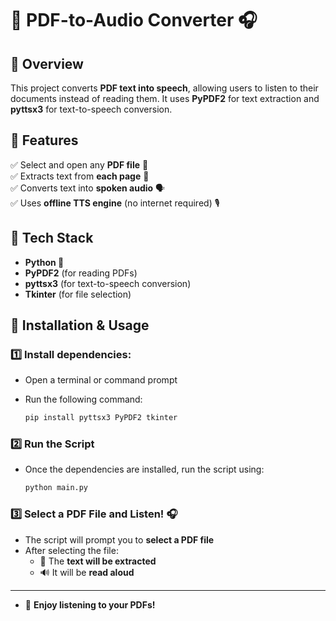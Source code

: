 # 📄 PDF-to-Audio Converter 🎧  

## 🔹 Overview  
This project converts **PDF text into speech**, allowing users to listen to their documents instead of reading them. It uses **PyPDF2** for text extraction and **pyttsx3** for text-to-speech conversion.  

## 🔹 Features  
✅ Select and open any **PDF file** 📂  
✅ Extracts text from **each page** 📝  
✅ Converts text into **spoken audio** 🗣️  
✅ Uses **offline TTS engine** (no internet required) 🎙️  

## 🔹 Tech Stack  
- **Python 🐍**  
- **PyPDF2** (for reading PDFs)  
- **pyttsx3** (for text-to-speech conversion)  
- **Tkinter** (for file selection)  

## 🔹 Installation & Usage   

### 1️⃣ **Install dependencies:**  
- Open a terminal or command prompt  
- Run the following command:  

  ```bash
  pip install pyttsx3 PyPDF2 tkinter


### 2️⃣ **Run the Script**  
- Once the dependencies are installed, run the script using:  

  ```bash
  python main.py


### 3️⃣ **Select a PDF File and Listen!** 🎧  
- The script will prompt you to **select a PDF file**  
- After selecting the file:  
  - 📖 The **text will be extracted**  
  - 🔊 It will be **read aloud**  

---

- 🎉 **Enjoy listening to your PDFs!**  




